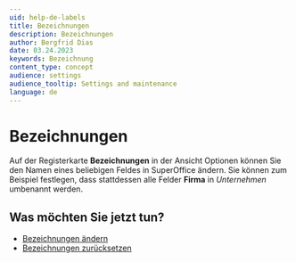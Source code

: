 ```yaml
---
uid: help-de-labels
title: Bezeichnungen
description: Bezeichnungen
author: Bergfrid Dias
date: 03.24.2023
keywords: Bezeichnung
content_type: concept
audience: settings
audience_tooltip: Settings and maintenance
language: de
---
```


# Bezeichnungen

Auf der Registerkarte **Bezeichnungen** in der Ansicht Optionen können Sie den Namen eines beliebigen Feldes in SuperOffice ändern. Sie können zum Beispiel festlegen, dass stattdessen alle Felder **Firma** in *Unternehmen* umbenannt werden.

## Was möchten Sie jetzt tun?

* [Bezeichnungen ändern][1]
* [Bezeichnungen zurücksetzen][2]

<!-- Referenced links -->
[1]: change.md
[2]: reset.md

<!-- Referenced images -->
